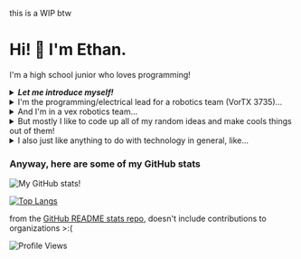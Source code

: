 this is a WIP btw


# Hi! 👋 I'm Ethan.
I'm a high school junior who loves programming!


<details>
<summary><b><i>Let me introduce myself!</i></b></summary>


```py
# I sure hope you can read python
# I'll end up looking like an idiot if you don't
class Nerd():
    def __init__(self, name, age, interests, hobbies):
        self.name = name
        self.age = age
        self.interests = interests
        self.hobbies = hobbies
    
    def hellothere(self):
        print("Hi! I'm " + str(self.name) + ". Nice to meet you!")


name = "Ethan"
age = 16
interests = ["programming", "robotics", "cybersecurity", "computer engineering"]
hobbies = ["guitar", "minecraft", "reading"]
Ethan = Nerd(name, age, interests, hobbies)
Ethan.hellothere()
```
<img alt="picture" src="https://github.com/elee012345/elee012345/blob/main/images/wow%20so%20fancy.png">

<details>
<summary>Other cool intro stuff that didn't make it</summary>


```cmd

C:\Users\ethan\Documents\coding stuff>dir
 Volume in drive C is Windows-SSD
 Volume Serial Number is 9204-351F
 
 Directory of C:\Users\ethan\Documents\coding stuff

01/31/2023  08:36 PM    <DIR>          .
01/31/2023  08:43 PM    <DIR>          ..
12/06/2022  09:07 PM    <DIR>          astar maze solving
10/03/2022  08:58 PM    <DIR>          binary-search-guessing-game
08/10/2022  07:28 PM    <DIR>          cryptohack
01/31/2023  09:14 PM    <DIR>          elee012345
08/22/2022  08:22 PM    <DIR>          extensions
10/28/2022  10:40 PM    <DIR>          frc
10/24/2022  07:32 PM    <DIR>          image steganography
09/15/2022  06:20 PM    <DIR>          QRCodeAttendance
01/30/2023  10:16 PM    <DIR>          test-repo
01/26/2023  07:53 PM    <DIR>          vex-spin-up
10/03/2022  09:01 PM    <DIR>          wordle-solver
               0 File(s)              0 bytes
              13 Dir(s)  250,534,387,712 bytes free

C:\Users\ethan\Documents\coding stuff> python3 profile.py

```

```java
public class Nerd {
  public static String name = "Ethan";
  String interests;
  
  public void helloThere() {
    System.out.println("Hi! My name is " + name);
  }
}
```
</details>
</details>




<details>
<summary>I'm the programming/electrical lead for a robotics team (VorTX 3735)...</summary>
  
[Our GitHub](https://github.com/Vortx3735)
  
wowow fancy team logo ascii art

 ```console
....................................................................................................
....................................................................................................
.'loooooddodo:....'lddddddddddddddddddddddddddddddddddddddddddddddddddddddddddddddddddddddddddddddc.
..'cdxxxxxxxxdl'...'cdxxxxxxxxxxxxxxxxxxxxxxxxxxxxxxxxxxxxxxxxxxxxxxxxxxxxxxxxxxxxxxxxxxxxxxxxxxd:..
....:dxxxxxxxxxo;....;oxxxxxxxxxxxxxxxxxxxxxxxxxxxxxxxxxxxxxxxxxxxxxxxxxxxxxxxxxxxxxxxxxxxxxxxxl,...
.....,lxxxxxxxxxdc....'cdxxxxxxxxdlccccccccc::::::::::::::::::::::::::::::::::::::::;;;;;;;;;;;.....
.......cdxxxxxxxxxl,....;oxxxxxxxxo;................................................................
........;oxxxxxxxxxd:....'cooooooool:'.................................;ccccccccccccccllllc;........
.........'lxxxxxxxxxxl'..............................................,ldxxxxxxxxxxxxxxxxxd:.........
...........:dxxxxxxxxxo;............................................:dxxxxxxxxxxxxxxxxxxo,..........
............,oxxxxxxxxxdc...........:dxxxxxxxxxxxxxxxxxxxxxxxxc....,::::::coxxxxxxxxxxdc............
.............'cdxxxxxxxxxl,.........'dNMMMMMMMMMMMMMMMMMMMMMNx'...........:dxxxxxxxxxo;.............
...............;dxxxxxxxxxd:..........cKMMMMMMMMMMMMMMMMMMMKc...........'lxxxxxxxxxxl'..............
................,lxxxxxxxxxdl'.........,kWMMMMMMMMMMMMMMMWk,...........;oxxxxxxxxxd:................
..................:dxxxxxxxxxo;..........oXMMMMMMMMMMMMMXo............:dxxxxxxxxxl,.................
...................;oxxxxxxxxxdc..........:0WMMMMMMMMMW0:...........'lxxxxxxxxxdc...................
....................'ldxxxxxxxxxo,.........'xNMMMMMMMNx'...........;oxxxxxxxxxo;....................
......................:dxxxxxxxxxd:..........cKMMMMMKc............cdxxxxxxxxdc'.....................
.......................,lxxxxxxxxxxl'.........;kWWXk,...........,lxxxxxxxxxd;.......................
.........................cdxxxxxxxxxo;..........ll;............;dxxxxxxxxxl,........................
..........................;oxxxxxxxxxdc.......................cdxxxxxxxxd:..........................
...........................'lxxxxxxxxxxo,...':,.............,oxxxxxxxxxo,...........................
.............................:dxxxxxxxxxd:':oxd;...........:dxxxxxxxxdc'............................
..............................,oxxxxxxxxxxdxxxxdc........'cdxxxxxxxxo;..............................
...............................'cdxxxxxxxxxxxxxxd;......,oxxxxxxxxxl'...............................
.................................;dxxxxxxxxxxxxd:......:dxxxxxxxxd:.................................
..................................,lxxxxxxxxxxo,.....'lxxxxxxxxxo,..................................
....................................cdxxxxxxdc'.....,oxxxxxxxxdc....................................
.....................................;oxxxxd:.....,:dxxxxxxxxo;.....................................
......................................'lxxo,....'ldxxxxxxxxxl'......................................
........................................::'....;oxxxxxxxxxd:........................................
..............................................cdxxxxxxxxxo,.........................................
............................................'lxxxxxxxxxdc...........................................
............................................;oxxxxxxxxo;............................................
.............................................'lxxxxxxl'.............................................
...............................................:dxxd:...............................................
................................................,c:,................................................
....................................................................................................
```
 
<details>
  <summary>da bobot</summary>
  <picture>
    <img alt="da bobot" src="https://github.com/elee012345/elee012345/blob/main/images/bobot.jpg">
  </picture>
</details>

  
</details>

<details>
  <summary>And I'm in a vex robotics team...</summary>
  robot can play disc golf
  <picture>
    <img alt="very cool shooter" src="https://raw.githubusercontent.com/elee012345/elee012345/main/images/vex%20robot.png">
  </picture>
</details>


<details>
<summary>But mostly I like to code up all of my random ideas and make cools things out of them!</summary>

This is a fun project on LSB image steganography that I made a while back. I learned some simple encryption making it!
[![LSB Encrypted Image Stego](https://github-readme-stats.vercel.app/api/pin/?username=elee012345&repo=image-steganography&theme=tokyonight)](https://github.com/anuraghazra/github-readme-stats)

</details>

<details>
<summary>I also just like anything to do with technology in general, like...</summary>
Learning cybersecurity on TryHackMe and PicoCTF, or modern cryptography on CryptoHack! Or even computational redstone, where I can build computers in Minecraft! (computers are made out of logic gates, you can build logic gates in Minecraft, so... why not?)
</details>

### Anyway, here are some of my GitHub stats

![My GitHub stats!](https://github-readme-stats.vercel.app/api?username=elee012345&show_icons=true&theme=tokyonight&count_private=true)

[![Top Langs](https://github-readme-stats.vercel.app/api/top-langs/?username=elee012345&layout=compact&theme=tokyonight)](https://github.com/anuraghazra/github-readme-stats)

from the [GitHub README stats repo](https://github.com/anuraghazra/github-readme-stats), doesn't include contributions to organizations >:(

![Profile Views](https://komarev.com/ghpvc/?username=elee012345&color=grey)

